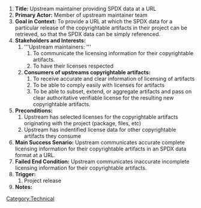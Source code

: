 1.  **Title:** Upstream maintainer providing SPDX data at a URL
2.  **Primary Actor:** Member of upstream maintainer team
3.  **Goal in Context:** To provide a URL at which the SPDX data for a
    particular release of the copyrightable artifacts in their project
    can be retrieved, so that the SPDX data can be simply referenced.
4.  **Stakeholders and Interests:**
    1.  '''Upstream maintainers: '''
        1.  To communicate the licensing information for their
            copyrightable artifacts.
        2.  To have their licenses respected
    2.  **Consumers of upstreams copyrightable artifacts:**
        1.  To receive accurate and clear information of licensing of
            artifacts
        2.  To be able to comply easily with licenses for artifacts
        3.  To be able to subset, extend, or aggregate artifacts and
            pass on clear authoritative verifiable license for the
            resulting new copyrightable artifacts.
5.  **Preconditions:**
    1.  Upstream has selected licenses for the copyrightable artifacts
        originating with the project (package, files, etc)
    2.  Upstream has indentified license data for other copyrightable
        artifacts they consume
6.  **Main Success Senario:** Upstream communicates accurate complete
    licensing information for their copyrightable artifacts in an SPDX
    data format at a URL.
7.  **Failed End Condition:** Upstream communicates inaccurate
    incomplete licensing information for their copyrightable artifacts.
8.  **Trigger:**
    1.  Project release
9.  **Notes:**

[Category:Technical](Category:Technical "wikilink")

